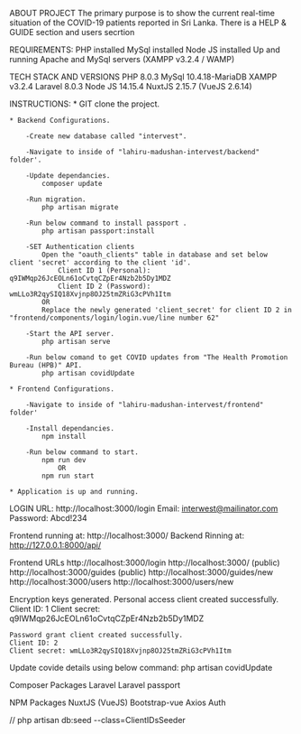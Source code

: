 ABOUT PROJECT
	The primary purpose is to show the current real-time situation of the COVID-19 patients reported in Sri Lanka. There is a HELP & GUIDE section and users secrtion


REQUIREMENTS:
	PHP installed
	MySql installed
	Node JS installed
	Up and running Apache and MySql servers (XAMPP v3.2.4 / WAMP)
	
TECH STACK AND VERSIONS
	PHP 8.0.3
	MySql 10.4.18-MariaDB
	XAMPP v3.2.4
	Laravel 8.0.3
	Node JS 14.15.4
	NuxtJS 2.15.7 (VueJS 2.6.14)

INSTRUCTIONS:
	* GIT clone the project.
	
	* Backend Configurations.

		-Create new database called "intervest".

		-Navigate to inside of "lahiru-madushan-intervest/backend" folder'.

		-Update dependancies.
			composer update

		-Run migration.
			php artisan migrate
			
		-Run below command to install passport .
			php artisan passport:install
			
		-SET Authentication clients
			Open the "oauth_clients" table in database and set below client 'secret' according to the client 'id'.
				Client ID 1 (Personal): q9IWMqp26JcEOLn61oCvtqCZpEr4Nzb2b5Dy1MDZ
				Client ID 2 (Password): wmLLo3R2qySIQ18Xvjnp8OJ25tmZRiG3cPVh1Itm
			OR
			Replace the newly generated 'client_secret' for client ID 2 in "frontend/components/login/login.vue/line number 62"
			
		-Start the API server.
			php artisan serve
			
		-Run below comand to get COVID updates from "The Health Promotion Bureau (HPB)" API.
			php artisan covidUpdate

	* Frontend Configurations.
	
		-Navigate to inside of "lahiru-madushan-intervest/frontend" folder'

		-Install dependancies.
			npm install

		-Run below command to start.
			npm run dev
				OR
			npm run start

	* Application is up and running.


LOGIN 
	URL: http://localhost:3000/login
	Email: interwest@mailinator.com
	Password: Abcd!234


Frontend running at: http://localhost:3000/
Backend Rinning at: http://127.0.0.1:8000/api/


Frontend URLs
	http://localhost:3000/login
	http://localhost:3000/ (public)
	http://localhost:3000/guides (public)
	http://localhost:3000/guides/new
	http://localhost:3000/users
	http://localhost:3000/users/new


Encryption keys generated.
	Personal access client created successfully.
	Client ID: 1
	Client secret: q9IWMqp26JcEOLn61oCvtqCZpEr4Nzb2b5Dy1MDZ
	
	Password grant client created successfully.
	Client ID: 2
	Client secret: wmLLo3R2qySIQ18Xvjnp8OJ25tmZRiG3cPVh1Itm


Update covide details using below command:
	php artisan covidUpdate
	
Composer Packages
	Laravel
	Laravel passport
	
NPM Packages
	NuxtJS (VueJS)
	Bootstrap-vue
	Axios
	Auth
	






// php artisan db:seed --class=ClientIDsSeeder